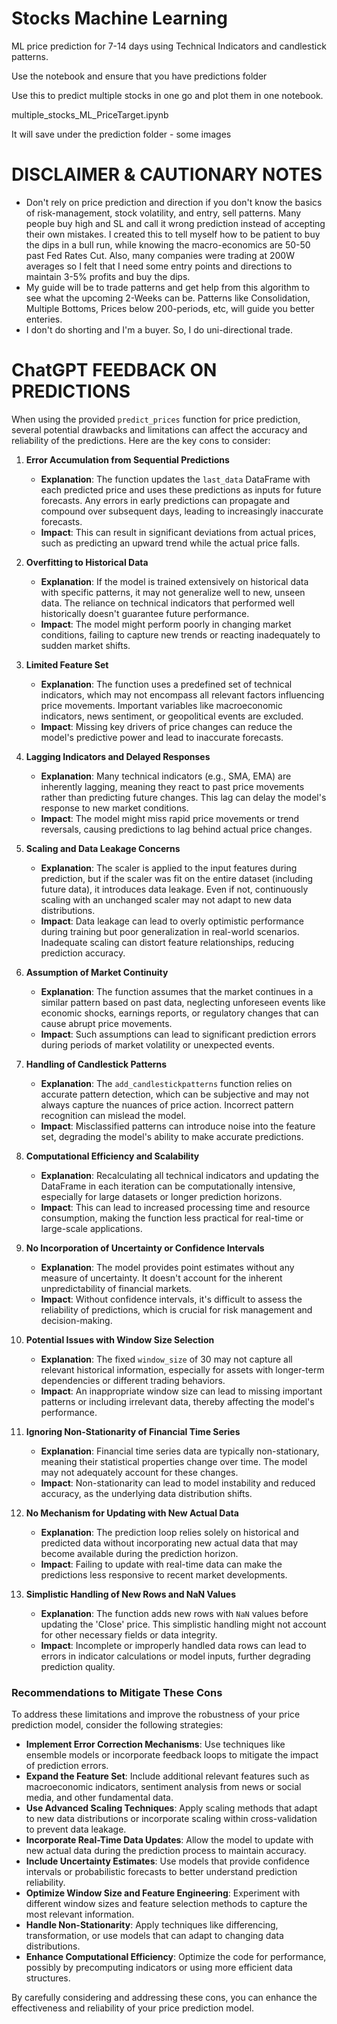 # Stocks Machine Learning
ML price prediction for 7-14 days using Technical Indicators and candlestick patterns.

Use the notebook and ensure that you have predictions folder

Use this to predict multiple stocks in one go and plot them in one notebook.

multiple_stocks_ML_PriceTarget.ipynb

It will save under the prediction folder - some images

# DISCLAIMER & CAUTIONARY NOTES
- Don't rely on price prediction and direction if you don't know the basics of risk-management, stock volatility, and entry, sell patterns. Many people buy high and SL and call it wrong prediction instead of accepting their own mistakes. I created this to tell myself how to be patient to buy the dips in a bull run, while knowing the macro-economics are 50-50 past Fed Rates Cut. Also, many companies were trading at 200W averages so I felt that I need some entry points and directions to maintain 3-5% profits and buy the dips.
- My guide will be to trade patterns and get help from this algorithm to see what the upcoming 2-Weeks can be. Patterns like Consolidation, Multiple Bottoms, Prices below 200-periods, etc, will guide you better enteries.
- I don't do shorting and I'm a buyer. So, I do uni-directional trade.

# ChatGPT FEEDBACK ON PREDICTIONS
When using the provided `predict_prices` function for price prediction, several potential drawbacks and limitations can affect the accuracy and reliability of the predictions. Here are the key cons to consider:

1. **Error Accumulation from Sequential Predictions**
   - **Explanation**: The function updates the `last_data` DataFrame with each predicted price and uses these predictions as inputs for future forecasts. Any errors in early predictions can propagate and compound over subsequent days, leading to increasingly inaccurate forecasts.
   - **Impact**: This can result in significant deviations from actual prices, such as predicting an upward trend while the actual price falls.

2. **Overfitting to Historical Data**
   - **Explanation**: If the model is trained extensively on historical data with specific patterns, it may not generalize well to new, unseen data. The reliance on technical indicators that performed well historically doesn't guarantee future performance.
   - **Impact**: The model might perform poorly in changing market conditions, failing to capture new trends or reacting inadequately to sudden market shifts.

3. **Limited Feature Set**
   - **Explanation**: The function uses a predefined set of technical indicators, which may not encompass all relevant factors influencing price movements. Important variables like macroeconomic indicators, news sentiment, or geopolitical events are excluded.
   - **Impact**: Missing key drivers of price changes can reduce the model's predictive power and lead to inaccurate forecasts.

4. **Lagging Indicators and Delayed Responses**
   - **Explanation**: Many technical indicators (e.g., SMA, EMA) are inherently lagging, meaning they react to past price movements rather than predicting future changes. This lag can delay the model's response to new market conditions.
   - **Impact**: The model might miss rapid price movements or trend reversals, causing predictions to lag behind actual price changes.

5. **Scaling and Data Leakage Concerns**
   - **Explanation**: The scaler is applied to the input features during prediction, but if the scaler was fit on the entire dataset (including future data), it introduces data leakage. Even if not, continuously scaling with an unchanged scaler may not adapt to new data distributions.
   - **Impact**: Data leakage can lead to overly optimistic performance during training but poor generalization in real-world scenarios. Inadequate scaling can distort feature relationships, reducing prediction accuracy.

6. **Assumption of Market Continuity**
   - **Explanation**: The function assumes that the market continues in a similar pattern based on past data, neglecting unforeseen events like economic shocks, earnings reports, or regulatory changes that can cause abrupt price movements.
   - **Impact**: Such assumptions can lead to significant prediction errors during periods of market volatility or unexpected events.

7. **Handling of Candlestick Patterns**
   - **Explanation**: The `add_candlestickpatterns` function relies on accurate pattern detection, which can be subjective and may not always capture the nuances of price action. Incorrect pattern recognition can mislead the model.
   - **Impact**: Misclassified patterns can introduce noise into the feature set, degrading the model's ability to make accurate predictions.

8. **Computational Efficiency and Scalability**
   - **Explanation**: Recalculating all technical indicators and updating the DataFrame in each iteration can be computationally intensive, especially for large datasets or longer prediction horizons.
   - **Impact**: This can lead to increased processing time and resource consumption, making the function less practical for real-time or large-scale applications.

9. **No Incorporation of Uncertainty or Confidence Intervals**
   - **Explanation**: The model provides point estimates without any measure of uncertainty. It doesn't account for the inherent unpredictability of financial markets.
   - **Impact**: Without confidence intervals, it's difficult to assess the reliability of predictions, which is crucial for risk management and decision-making.

10. **Potential Issues with Window Size Selection**
    - **Explanation**: The fixed `window_size` of 30 may not capture all relevant historical information, especially for assets with longer-term dependencies or different trading behaviors.
    - **Impact**: An inappropriate window size can lead to missing important patterns or including irrelevant data, thereby affecting the model's performance.

11. **Ignoring Non-Stationarity of Financial Time Series**
    - **Explanation**: Financial time series data are typically non-stationary, meaning their statistical properties change over time. The model may not adequately account for these changes.
    - **Impact**: Non-stationarity can lead to model instability and reduced accuracy, as the underlying data distribution shifts.

12. **No Mechanism for Updating with New Actual Data**
    - **Explanation**: The prediction loop relies solely on historical and predicted data without incorporating new actual data that may become available during the prediction horizon.
    - **Impact**: Failing to update with real-time data can make the predictions less responsive to recent market developments.

13. **Simplistic Handling of New Rows and NaN Values**
    - **Explanation**: The function adds new rows with `NaN` values before updating the 'Close' price. This simplistic handling might not account for other necessary fields or data integrity.
    - **Impact**: Incomplete or improperly handled data rows can lead to errors in indicator calculations or model inputs, further degrading prediction quality.

### Recommendations to Mitigate These Cons

To address these limitations and improve the robustness of your price prediction model, consider the following strategies:

- **Implement Error Correction Mechanisms**: Use techniques like ensemble models or incorporate feedback loops to mitigate the impact of prediction errors.
- **Expand the Feature Set**: Include additional relevant features such as macroeconomic indicators, sentiment analysis from news or social media, and other fundamental data.
- **Use Advanced Scaling Techniques**: Apply scaling methods that adapt to new data distributions or incorporate scaling within cross-validation to prevent data leakage.
- **Incorporate Real-Time Data Updates**: Allow the model to update with new actual data during the prediction process to maintain accuracy.
- **Include Uncertainty Estimates**: Use models that provide confidence intervals or probabilistic forecasts to better understand prediction reliability.
- **Optimize Window Size and Feature Engineering**: Experiment with different window sizes and feature selection methods to capture the most relevant information.
- **Handle Non-Stationarity**: Apply techniques like differencing, transformation, or use models that can adapt to changing data distributions.
- **Enhance Computational Efficiency**: Optimize the code for performance, possibly by precomputing indicators or using more efficient data structures.

By carefully considering and addressing these cons, you can enhance the effectiveness and reliability of your price prediction model.
